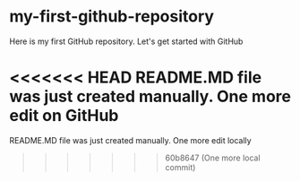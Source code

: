 # my-first-github-repository
Here is my first GitHub repository. Let's get started with GitHub

<<<<<<< HEAD
README.MD file was just created manually. One more edit on GitHub
=======
README.MD file was just created manually. One more edit locally
>>>>>>> 60b8647 (One more local commit)
